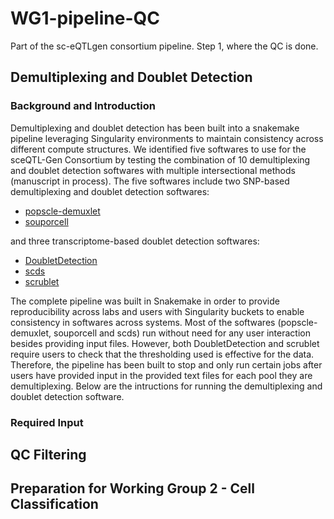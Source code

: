# WG1-pipeline-QC
Part of the sc-eQTLgen consortium pipeline. Step 1, where the QC is done.

## Demultiplexing and Doublet Detection
### Background and Introduction
Demultiplexing and doublet detection has been built into a snakemake pipeline leveraging Singularity environments to maintain consistency across different compute structures. We identified five softwares to use for the sceQTL-Gen Consortium by testing the combination of 10 demultiplexing and doublet detection softwares with multiple intersectional methods (manuscript in process). The five softwares include two SNP-based demultiplexing and doublet detection softwares:

- [popscle-demuxlet](https://github.com/statgen/popscle/wiki)
- [souporcell](https://github.com/wheaton5/souporcell)

and three transcriptome-based doublet detection softwares:
- [DoubletDetection](https://github.com/JonathanShor/DoubletDetection)
- [scds](https://github.com/kostkalab/scds)
- [scrublet](https://github.com/AllonKleinLab/scrublet)

The complete pipeline was built in Snakemake in order to provide reproducibility across labs and users with Singularity buckets to enable consistency in softwares across systems. Most of the softwares (popscle-demuxlet, souporcell and scds) run without need for any user interaction besides providing input files. However, both DoubletDetection and scrublet require users to check that the thresholding used is effective for the data. Therefore, the pipeline has been built to stop and only run certain jobs after users have provided input in the provided text files for each pool they are demultiplexing. Below are the intructions for running the demultiplexing and doublet detection software.

### Required Input

## QC Filtering


## Preparation for Working Group 2 - Cell Classification
